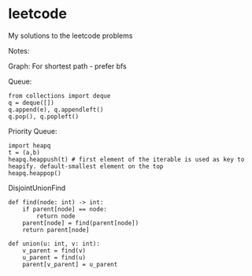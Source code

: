 # leetcode
My solutions to the leetcode problems


Notes:

Graph: 
For shortest path - prefer bfs

Queue:
```
from collections import deque
q = deque([])
q.append(e), q.appendleft()
q.pop(), q.popleft()
```

Priority Queue:
```
import heapq
t = (a,b)
heapq.heappush(t) # first element of the iterable is used as key to heapify. default-smallest element on the top
heapq.heappop()
```

DisjointUnionFind
```
def find(node: int) -> int:
	if parent[node] == node:
  		return node
	parent[node] = find(parent[node])            
	return parent[node]

def union(u: int, v: int):
	v_parent = find(v)
	u_parent = find(u)
	parent[v_parent] = u_parent
```
